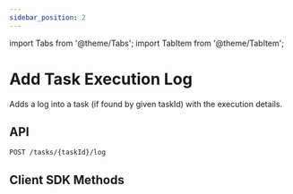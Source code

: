 ```yaml
---
sidebar_position: 2
---
```


import Tabs from '@theme/Tabs';
import TabItem from '@theme/TabItem';

# Add Task Execution Log

Adds a log into a task (if found by given taskId) with the execution details.

## API

```
POST /tasks/{taskId}/log
```

## Client SDK Methods

<Tabs>
<TabItem value="Java" label="Java">

```java

```

</TabItem>
<TabItem value="Golang" label="Golang">

```go

```

</TabItem>
<TabItem value="Python" label="Python">

```python

```

</TabItem>
<TabItem value="CSharp" label="CSharp">

```csharp

```

</TabItem>
<TabItem value="Javascript" label="Javascript">

```javascript

```

</TabItem>
<TabItem value="Clojure" label="Clojure">

```clojure

```

</TabItem>
</Tabs>
